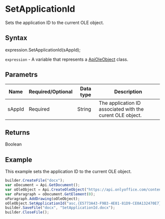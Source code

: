 # SetApplicationId

Sets the application ID to the current OLE object.

## Syntax

expression.SetApplicationId(sAppId);

`expression` - A variable that represents a [ApiOleObject](../ApiOleObject.md) class.

## Parametrs

| **Name** | **Required/Optional** | **Data type** | **Description** |
| ------------- | ------------- | ------------- | ------------- |
| sAppId | Required | String | The application ID associated with the curent OLE object. |

## Returns

Boolean

## Example

This example sets the application ID to the current OLE object.

```javascript
builder.CreateFile("docx");
var oDocument = Api.GetDocument();
var oOleObject = Api.CreateOleObject("https://api.onlyoffice.com/content/img/docbuilder/examples/ole-object-image.png", 130 * 36000, 90 * 36000, "https://youtu.be/SKGz4pmnpgY", "asc.{38E022EA-AD92-45FC-B22B-49DF39746DB4}");
var oParagraph = oDocument.GetElement(0);
oParagraph.AddDrawing(oOleObject);
oOleObject.SetApplicationId("asc.{E5773A43-F9B3-4E81-81D9-CE0A132470E7}");
builder.SaveFile("docx", "SetApplicationId.docx");
builder.CloseFile();
```